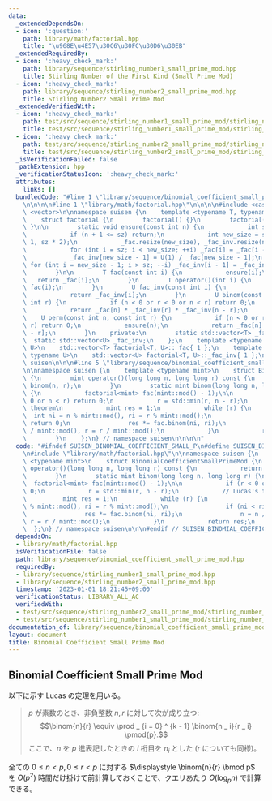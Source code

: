 ```yaml
---
data:
  _extendedDependsOn:
  - icon: ':question:'
    path: library/math/factorial.hpp
    title: "\u968E\u4E57\u30C6\u30FC\u30D6\u30EB"
  _extendedRequiredBy:
  - icon: ':heavy_check_mark:'
    path: library/sequence/stirling_number1_small_prime_mod.hpp
    title: Stirling Number of the First Kind (Small Prime Mod)
  - icon: ':heavy_check_mark:'
    path: library/sequence/stirling_number2_small_prime_mod.hpp
    title: Stirling Number2 Small Prime Mod
  _extendedVerifiedWith:
  - icon: ':heavy_check_mark:'
    path: test/src/sequence/stirling_number1_small_prime_mod/stirling_number_of_the_first_kind_small_p_large_n.test.cpp
    title: test/src/sequence/stirling_number1_small_prime_mod/stirling_number_of_the_first_kind_small_p_large_n.test.cpp
  - icon: ':heavy_check_mark:'
    path: test/src/sequence/stirling_number2_small_prime_mod/stirling_number_of_the_second_kind_small_p_large_n.test.cpp
    title: test/src/sequence/stirling_number2_small_prime_mod/stirling_number_of_the_second_kind_small_p_large_n.test.cpp
  _isVerificationFailed: false
  _pathExtension: hpp
  _verificationStatusIcon: ':heavy_check_mark:'
  attributes:
    links: []
  bundledCode: "#line 1 \"library/sequence/binomial_coefficient_small_prime_mod.hpp\"\
    \n\n\n\n#line 1 \"library/math/factorial.hpp\"\n\n\n\n#include <cassert>\n#include\
    \ <vector>\n\nnamespace suisen {\n    template <typename T, typename U = T>\n\
    \    struct factorial {\n        factorial() {}\n        factorial(int n) { ensure(n);\
    \ }\n\n        static void ensure(const int n) {\n            int sz = _fac.size();\n\
    \            if (n + 1 <= sz) return;\n            int new_size = std::max(n +\
    \ 1, sz * 2);\n            _fac.resize(new_size), _fac_inv.resize(new_size);\n\
    \            for (int i = sz; i < new_size; ++i) _fac[i] = _fac[i - 1] * i;\n\
    \            _fac_inv[new_size - 1] = U(1) / _fac[new_size - 1];\n           \
    \ for (int i = new_size - 1; i > sz; --i) _fac_inv[i - 1] = _fac_inv[i] * i;\n\
    \        }\n\n        T fac(const int i) {\n            ensure(i);\n         \
    \   return _fac[i];\n        }\n        T operator()(int i) {\n            return\
    \ fac(i);\n        }\n        U fac_inv(const int i) {\n            ensure(i);\n\
    \            return _fac_inv[i];\n        }\n        U binom(const int n, const\
    \ int r) {\n            if (n < 0 or r < 0 or n < r) return 0;\n            ensure(n);\n\
    \            return _fac[n] * _fac_inv[r] * _fac_inv[n - r];\n        }\n    \
    \    U perm(const int n, const int r) {\n            if (n < 0 or r < 0 or n <\
    \ r) return 0;\n            ensure(n);\n            return _fac[n] * _fac_inv[n\
    \ - r];\n        }\n    private:\n        static std::vector<T> _fac;\n      \
    \  static std::vector<U> _fac_inv;\n    };\n    template <typename T, typename\
    \ U>\n    std::vector<T> factorial<T, U>::_fac{ 1 };\n    template <typename T,\
    \ typename U>\n    std::vector<U> factorial<T, U>::_fac_inv{ 1 };\n} // namespace\
    \ suisen\n\n\n#line 5 \"library/sequence/binomial_coefficient_small_prime_mod.hpp\"\
    \n\nnamespace suisen {\n    template <typename mint>\n    struct BinomialCoefficientSmallPrimeMod\
    \ {\n        mint operator()(long long n, long long r) const {\n            return\
    \ binom(n, r);\n        }\n        static mint binom(long long n, long long r)\
    \ {\n            factorial<mint> fac(mint::mod() - 1);\n\n            if (r <\
    \ 0 or n < r) return 0;\n            r = std::min(r, n - r);\n            // Lucas's\
    \ theorem\n            mint res = 1;\n            while (r) {\n              \
    \  int ni = n % mint::mod(), ri = r % mint::mod();\n                if (ni < ri)\
    \ return 0;\n                res *= fac.binom(ni, ri);\n                n = n\
    \ / mint::mod(), r = r / mint::mod();\n            }\n            return res;\n\
    \        }\n    };\n} // namespace suisen\n\n\n\n"
  code: "#ifndef SUISEN_BINOMIAL_COEFFICIENT_SMALL_P\n#define SUISEN_BINOMIAL_COEFFICIENT_SMALL_P\n\
    \n#include \"library/math/factorial.hpp\"\n\nnamespace suisen {\n    template\
    \ <typename mint>\n    struct BinomialCoefficientSmallPrimeMod {\n        mint\
    \ operator()(long long n, long long r) const {\n            return binom(n, r);\n\
    \        }\n        static mint binom(long long n, long long r) {\n          \
    \  factorial<mint> fac(mint::mod() - 1);\n\n            if (r < 0 or n < r) return\
    \ 0;\n            r = std::min(r, n - r);\n            // Lucas's theorem\n  \
    \          mint res = 1;\n            while (r) {\n                int ni = n\
    \ % mint::mod(), ri = r % mint::mod();\n                if (ni < ri) return 0;\n\
    \                res *= fac.binom(ni, ri);\n                n = n / mint::mod(),\
    \ r = r / mint::mod();\n            }\n            return res;\n        }\n  \
    \  };\n} // namespace suisen\n\n\n#endif // SUISEN_BINOMIAL_COEFFICIENT_SMALL_P\n"
  dependsOn:
  - library/math/factorial.hpp
  isVerificationFile: false
  path: library/sequence/binomial_coefficient_small_prime_mod.hpp
  requiredBy:
  - library/sequence/stirling_number1_small_prime_mod.hpp
  - library/sequence/stirling_number2_small_prime_mod.hpp
  timestamp: '2023-01-01 18:21:45+09:00'
  verificationStatus: LIBRARY_ALL_AC
  verifiedWith:
  - test/src/sequence/stirling_number2_small_prime_mod/stirling_number_of_the_second_kind_small_p_large_n.test.cpp
  - test/src/sequence/stirling_number1_small_prime_mod/stirling_number_of_the_first_kind_small_p_large_n.test.cpp
documentation_of: library/sequence/binomial_coefficient_small_prime_mod.hpp
layout: document
title: Binomial Coefficient Small Prime Mod
---
```

## Binomial Coefficient Small Prime Mod

以下に示す Lucas の定理を用いる。

> $p$ が素数のとき、非負整数 $n, r$ に対して次が成り立つ:
> $$\binom{n}{r} \equiv \prod _ {i = 0} ^ {k - 1} \binom{n _ i}{r _ i} \pmod{p}.$$
> ここで、$n$ を $p$ 進表記したときの $i$ 桁目を $n_i$ とした ($r$ についても同様)。

全ての $0\leq n\lt p,0\leq r\lt p$ に対する $\displaystyle \binom{n}{r} \bmod p$ を $O(p ^ 2)$ 時間だけ掛けて前計算しておくことで、クエリあたり $O(\log _ p n)$ で計算できる。

